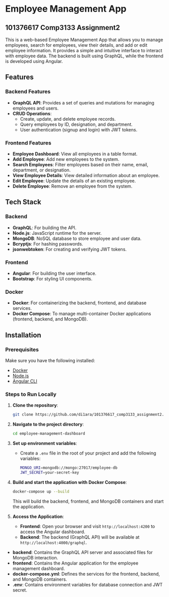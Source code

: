 
# Employee Management App
## 101376617 Comp3133 Assignment2

This is a web-based Employee Management App that allows you to manage employees, search for employees, view their details, and add or edit employee information. It provides a simple and intuitive interface to interact with employee data. The backend is built using GraphQL, while the frontend is developed using Angular.

## Features

### Backend Features
- **GraphQL API**: Provides a set of queries and mutations for managing employees and users.
- **CRUD Operations**: 
  - Create, update, and delete employee records.
  - Query employees by ID, designation, and department.
  - User authentication (signup and login) with JWT tokens.

### Frontend Features
- **Employee Dashboard**: View all employees in a table format.
- **Add Employee**: Add new employees to the system.
- **Search Employees**: Filter employees based on their name, email, department, or designation.
- **View Employee Details**: View detailed information about an employee.
- **Edit Employee**: Update the details of an existing employee.
- **Delete Employee**: Remove an employee from the system.

## Tech Stack

### Backend
- **GraphQL**: For building the API.
- **Node.js**: JavaScript runtime for the server.
- **MongoDB**: NoSQL database to store employee and user data.
- **Bcryptjs**: For hashing passwords.
- **jsonwebtoken**: For creating and verifying JWT tokens.
  
### Frontend
- **Angular**: For building the user interface.
- **Bootstrap**: For styling UI components.

### Docker
- **Docker**: For containerizing the backend, frontend, and database services.
- **Docker Compose**: To manage multi-container Docker applications (frontend, backend, and MongoDB).

## Installation

### Prerequisites
Make sure you have the following installed:

- [Docker](https://www.docker.com/get-started)
- [Node.js](https://nodejs.org/) 
- [Angular CLI](https://angular.io/cli)

### Steps to Run Locally

1. **Clone the repository**:
   ```bash
   git clone https://github.com/di1ara/101376617_comp3133_assignment2.git
   ```

2. **Navigate to the project directory**:
   ```bash
   cd employee-management-dashboard
   ```

3. **Set up environment variables**:
   - Create a `.env` file in the root of your project and add the following variables:
     ```bash
     MONGO_URI=mongodb://mongo:27017/employee-db
     JWT_SECRET=your-secret-key
     ```
   
4. **Build and start the application with Docker Compose**:
   ```bash
   docker-compose up --build
   ```

   This will build the backend, frontend, and MongoDB containers and start the application.

5. **Access the Application**:
   - **Frontend**: Open your browser and visit `http://localhost:4200` to access the Angular dashboard.
   - **Backend**: The backend (GraphQL API) will be available at `http://localhost:4000/graphql`.



- **backend**: Contains the GraphQL API server and associated files for MongoDB interaction.
- **frontend**: Contains the Angular application for the employee management dashboard.
- **docker-compose.yml**: Defines the services for the frontend, backend, and MongoDB containers.
- **.env**: Contains environment variables for database connection and JWT secret.
